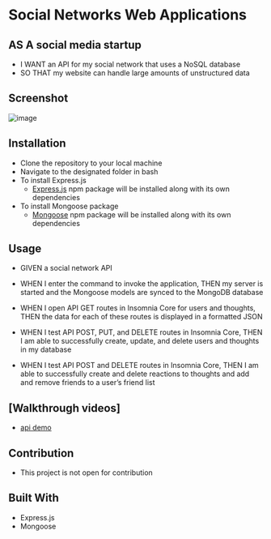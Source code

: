 # Social Networks Web Applications

## AS A social media startup

  * I WANT an API for my social network that uses a NoSQL database
  * SO THAT my website can handle large amounts of unstructured data
  
## Screenshot

![image](https://user-images.githubusercontent.com/78882909/123530568-f4dfa480-d6c9-11eb-89e8-302d13bc2f2a.png)

## Installation

  * Clone the repository to your local machine
  * Navigate to the designated folder in bash
  * To install Express.js
    * [Express.js](http://expressjs.com/) npm package will be installed along with its own dependencies     
  * To install Mongoose package
    * [Mongoose](https://www.npmjs.com/package/mongoose) npm package will be installed along with its own dependencies
    
## Usage

* GIVEN a social network API

* WHEN I enter the command to invoke the application,
THEN my server is started and the Mongoose models are synced to the MongoDB database

* WHEN I open API GET routes in Insomnia Core for users and thoughts, 
THEN the data for each of these routes is displayed in a formatted JSON

* WHEN I test API POST, PUT, and DELETE routes in Insomnia Core, 
THEN I am able to successfully create, update, and delete users and thoughts in my database

* WHEN I test API POST and DELETE routes in Insomnia Core, 
THEN I am able to successfully create and delete reactions to thoughts and add and remove friends to a user’s friend list

## [Walkthrough videos]

* [api demo](https://drive.google.com/file/d/1yZ7VQrAHmA_8QPBH6FuYf_60w-juVfqq/view?usp=sharing)

## Contribution

 * This project is not open for contribution
  
## Built With

- Express.js
- Mongoose


